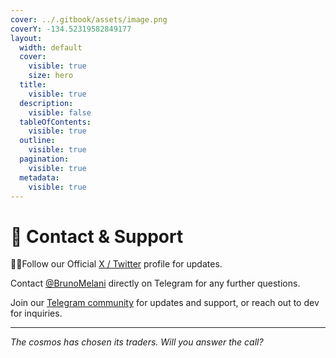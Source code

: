 ```yaml
---
cover: ../.gitbook/assets/image.png
coverY: -134.52319582849177
layout:
  width: default
  cover:
    visible: true
    size: hero
  title:
    visible: true
  description:
    visible: false
  tableOfContents:
    visible: true
  outline:
    visible: true
  pagination:
    visible: true
  metadata:
    visible: true
---
```


# 📱 Contact & Support

🧙‍♂Follow our Official  [X / Twitter](https://x.com/DefiWizard_bot) profile for updates.&#x20;

Contact [@BrunoMelani](https://t.me/BrunoMelani) directly on Telegram for any further questions.

Join our [Telegram community](https://t.me/+8Si2kaY_zEA4MTFl) for updates and support, or reach out to dev for inquiries.

***

_The cosmos has chosen its traders. Will you answer the call?_
